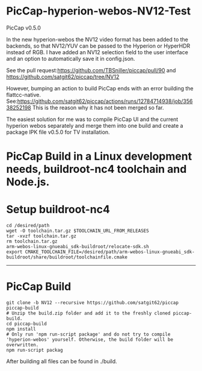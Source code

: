 # PicCap-hyperion-webos-NV12-Test

PicCap v0.5.0

In the new hyperion-webos the NV12 video format has been added to the backends, so that NV12/YUV can be passed to the Hyperion or HyperHDR instead of RGB.
I have added an NV12 selection field to the user interface and an option to automatically save it in config.json.

See the pull request:https://github.com/TBSniller/piccap/pull/90 and https://github.com/satgit62/piccap/tree/NV12

However, bumping an action to build PicCap ends with an error building the flattcc-native. See:https://github.com/satgit62/piccap/actions/runs/12784714938/job/35638252198
This is the reason why it has not been merged so far.

The easiest solution for me was to compile PicCap UI and the current hyperion webos separately and merge them into one build and create a package IPK file v0.5.0 for TV installation. 


# PicCap Build in a Linux development needs, buildroot-nc4 toolchain and Node.js.

# Setup buildroot-nc4 
```
cd /desired/path
wget -O toolchain.tar.gz $TOOLCHAIN_URL_FROM_RELEASES
tar -xvzf toolchain.tar.gz
rm toolchain.tar.gz
arm-webos-linux-gnueabi_sdk-buildroot/relocate-sdk.sh
export CMAKE_TOOLCHAIN_FILE=/desired/path/arm-webos-linux-gnueabi_sdk-buildroot/share/buildroot/toolchainfile.cmake
```
----------------------------------------------------------------------------------------------------------------------------
# PicCap Build
```
git clone -b NV12 --recursive https://github.com/satgit62/piccap piccap-build
# Unzip the build.zip folder and add it to the freshly cloned piccap-build.
cd piccap-build
npm install
# Only run 'npm run-script package' and do not try to compile 'hyperion-webos' yourself. Otherwise, the build folder will be overwritten.
npm run-script packag
```

After building all files can be found in ./build.

